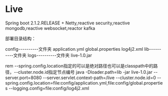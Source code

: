 # Live
Spring boot 2.1.2.RELEASE + Netty,reactive security,reactive mongodb,reactive websocket,reactor kafka

部署目录结构：

config----------文件夹
  application.yml
  global.properties
  log4j2.xml
lib----------文件夹
logs----------文件夹
live-1.0.jar

rem --spring.config.location指定的可以是绝对路径也可以是classpath中的路径，--cluster.node.id指定节点编号
java -Dloader.path=lib -jar live-1.0.jar --server.port=8080 --server.servlet.context-path=/live --cluster.node.id=0 --spring.config.location=file:config/application.yml,file:config/global.properties --logging.config=file:config/log4j2.xml

